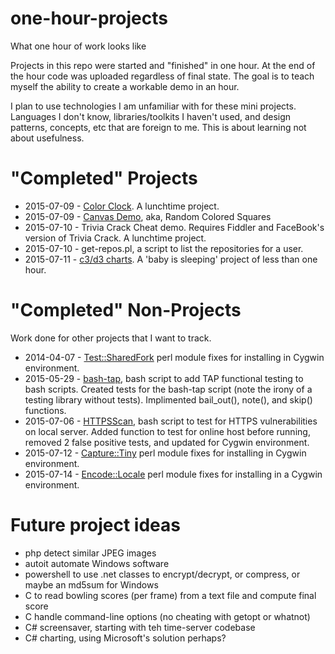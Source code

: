 # one-hour-projects
What one hour of work looks like

Projects in this repo were started and "finished" in one hour.  At the end of the hour code was uploaded regardless of final state.  The goal is to teach myself the ability to create a workable demo in an hour.

I plan to use technologies I am unfamiliar with for these mini projects.  Languages I don't know, libraries/toolkits I haven't used, and design patterns, concepts, etc that are foreign to me.  This is about learning not about usefulness.

# "Completed" Projects
* 2015-07-09 - <a href="https://rwhitworth.github.io/one-hour-projects/ColorClock.html">Color Clock</a>.  A lunchtime project.
* 2015-07-09 - <a href="https://rwhitworth.github.io/one-hour-projects/CanvasDemo.html">Canvas Demo</a>, aka, Random Colored Squares
* 2015-07-10 - Trivia Crack Cheat demo.  Requires Fiddler and FaceBook's version of Trivia Crack.  A lunchtime project.
* 2015-07-10 - get-repos.pl, a script to list the repositories for a user.
* 2015-07-11 - <a href="https://rwhitworth.github.io/one-hour-projects/charts.html">c3/d3 charts</a>.  A 'baby is sleeping' project of less than one hour.

# "Completed" Non-Projects
Work done for other projects that I want to track.
* 2014-04-07 - <a href="https://github.com/tokuhirom/Test-SharedFork/pull/12">Test::SharedFork</a> perl module fixes for installing in Cygwin environment.
* 2015-05-29 - <a href="https://github.com/illusori/bash-tap/pull/4">bash-tap</a>, bash script to add TAP functional testing to bash scripts.  Created tests for the bash-tap script (note the irony of a testing library without tests).  Implimented bail_out(), note(), and skip() functions.
* 2015-07-06 - <a href="https://github.com/alexoslabs/HTTPSScan/pull/1">HTTPSScan</a>, bash script to test for HTTPS vulnerabilities on local server.  Added function to test for online host before running, removed 2 false positive tests, and updated for Cygwin environment.
* 2015-07-12 - <a href="https://github.com/dagolden/Capture-Tiny/pull/35">Capture::Tiny</a> perl module fixes for installing in Cygwin environment.
* 2015-07-14 - <a href="https://github.com/gisle/encode-locale/pull/17">Encode::Locale</a> perl module fixes for installing in a Cygwin environment.

# Future project ideas
* php detect similar JPEG images
* autoit automate Windows software
* powershell to use .net classes to encrypt/decrypt, or compress, or maybe an md5sum for Windows
* C to read bowling scores (per frame) from a text file and compute final score
* C handle command-line options (no cheating with getopt or whatnot)
* C# screensaver, starting with teh time-server codebase
* C# charting, using Microsoft's solution perhaps?
